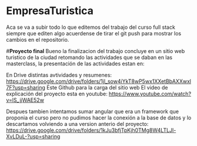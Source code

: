 # EmpresaTuristica
Aca se va a subir todo lo que editemos del trabajo del curso full stack siempre que editen algo acuerdense de tirar el git push para mostrar los cambios en el repositorio.

#**Proyecto final**
Bueno la finalizacion del trabajo concluye en un sitio web turistico de la ciudad retomando las actividades que se daban en las masterclass, la presentación de las actividades estan en:

En Drive distintas avtividades y resumenes: https://drive.google.com/drive/folders/1jl_sow4iYkT8wP5wx1XXetBbAXXwxl7F?usp=sharing
Este Github para la carga del sitio web
El video de explicación del proyecto esta en youtube: https://www.youtube.com/watch?v=lS_jjWAE52w

Despues tambien intentamos sumar angular que era un framework que proponia el curso pero no pudimos hacer la conexión a la base de datos y lo descartamos volviendo a una version anterio del proyecto: https://drive.google.com/drive/folders/1kJu3bfjTpKjh0TMg8W4LTLJl-XvLDuL-?usp=sharing
